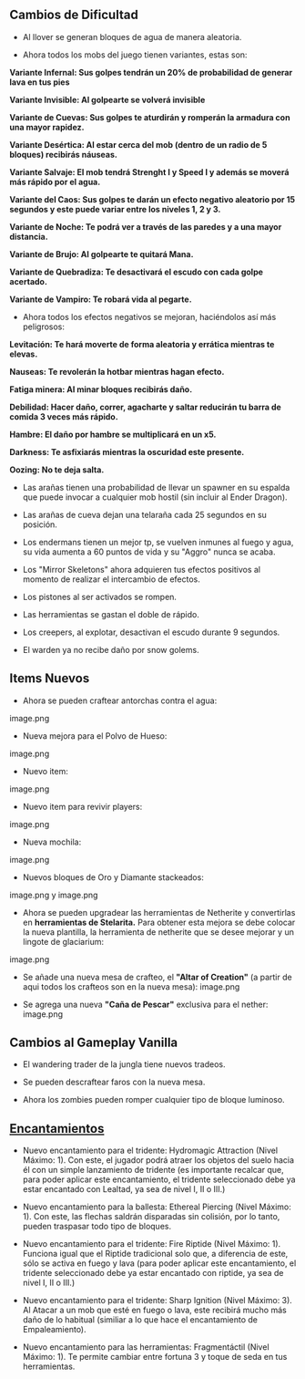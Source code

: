 ## Cambios de Dificultad

- Al llover se generan bloques de agua de manera aleatoria.

- Ahora todos los mobs del juego tienen variantes, estas son:

__Variante Infernal: Sus golpes tendrán un 20% de probabilidad de generar lava en tus pies__

__Variante Invisible: Al golpearte se volverá invisible__

__Variante de Cuevas: Sus golpes te aturdirán y romperán la armadura con una mayor rapidez.__

__Variante Desértica: Al estar cerca del mob (dentro de un radio de 5 bloques) recibirás náuseas.__

__Variante Salvaje: El mob tendrá Strenght I y Speed I y además se moverá más rápido por el agua.__

__Variante del Caos: Sus golpes te darán un efecto negativo aleatorio por 15 segundos y este puede variar entre los niveles 1, 2 y 3.__

__Variante de Noche: Te podrá ver a través de las paredes y a una mayor distancia.__

__Variante de Brujo: Al golpearte te quitará Mana.__

__Variante de Quebradiza: Te desactivará el escudo con cada golpe acertado.__

__Variante de Vampiro: Te robará vida al pegarte.__

- Ahora todos los efectos negativos se mejoran, haciéndolos así más peligrosos:

__Levitación: Te hará moverte de forma aleatoria y errática mientras te elevas.__

__Nauseas: Te revolerán la hotbar mientras hagan efecto.__

__Fatiga minera: Al minar bloques recibirás daño.__

__Debilidad: Hacer daño, correr, agacharte y saltar reducirán tu barra de comida 3 veces más rápido.__

__Hambre: El daño por hambre se multiplicará en un x5.__

__Darkness: Te asfixiarás mientras la oscuridad este presente.__

__Oozing: No te deja salta.__

- Las arañas tienen una probabilidad de llevar un spawner en su espalda que puede invocar a cualquier mob hostil (sin incluir al Ender Dragon).

- Las arañas de cueva dejan una telaraña cada 25 segundos en su posición.

- Los endermans tienen un mejor tp, se vuelven inmunes al fuego y agua, su vida aumenta a 60 puntos de vida y su "Aggro" nunca se acaba.

- Los "Mirror Skeletons" ahora adquieren tus efectos positivos al momento de realizar el intercambio de efectos.

- Los pistones al ser activados se rompen.

- Las herramientas se gastan el doble de rápido.

- Los creepers, al explotar, desactivan el escudo durante 9 segundos.

- El warden ya no recibe daño por snow golems.

## Items Nuevos

- Ahora se pueden craftear antorchas contra el agua: 

image.png

- Nueva mejora para el Polvo de Hueso: 

image.png

- Nuevo item: 

image.png

- Nuevo item para revivir players: 

image.png

- Nueva mochila: 

image.png

- Nuevos bloques de Oro y Diamante stackeados: 

image.png y image.png

- Ahora se pueden upgradear las herramientas de Netherite y convertirlas en __herramientas de Stelarita.__ Para obtener esta mejora se debe colocar la nueva plantilla, la herramienta de netherite que se desee mejorar y un lingote de glaciarium: 

image.png

- Se añade una nueva mesa de crafteo, el __"Altar of Creation"__ (a partir de aqui todos los crafteos son en la nueva mesa): image.png

- Se agrega una nueva __"Caña de Pescar"__ exclusiva para el nether: image.png

## Cambios al Gameplay Vanilla

- El wandering trader de la jungla tiene nuevos tradeos.

- Se pueden descraftear faros con la nueva mesa.

- Ahora los zombies pueden romper cualquier tipo de bloque luminoso.

## [Encantamientos](https://github.com/MiguelVeraXd/Valley-Dimensional-Wiki/blob/main/Main/Wiki/encartamiento.md) 

- Nuevo encantamiento para el tridente: Hydromagic Attraction (Nivel Máximo: 1). Con este, el jugador podrá atraer los objetos del suelo hacia él con un simple lanzamiento de tridente (es importante recalcar que, para poder aplicar este encantamiento, el tridente seleccionado debe ya estar encantado con Lealtad, ya sea de nivel I, II o III.)

- Nuevo encantamiento para la ballesta: Ethereal Piercing (Nivel Máximo: 1). Con este, las flechas saldrán disparadas sin colisión, por lo tanto, pueden traspasar todo tipo de bloques. 

- Nuevo encantamiento para el tridente: Fire Riptide (Nivel Máximo: 1). Funciona igual que el Riptide tradicional solo que, a diferencia de este, sólo se activa en fuego y lava (para poder aplicar este encantamiento, el tridente seleccionado debe ya estar encantado con riptide, ya sea de nivel I, II o III.)

- Nuevo encantamiento para el tridente: Sharp Ignition (Nivel Máximo: 3). Al Atacar a un mob que esté en fuego o lava, este recibirá mucho más daño de lo habitual (similiar a lo que hace el encantamiento de Empaleamiento).

- Nuevo encantamiento para las herramientas: Fragmentáctil (Nivel Máximo: 1). Te permite cambiar entre fortuna 3 y toque de seda en tus herramientas.


